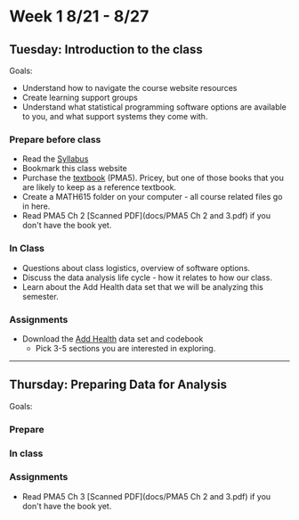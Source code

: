 <br><br>

# Week 1 8/21 - 8/27

## Tuesday: Introduction to the class
Goals: 

* Understand how to navigate the course website resources
* Create learning support groups
* Understand what statistical programming software options are available to you, and what support systems they come with. 

### Prepare before class
* Read the [Syllabus](syllabus_615.pdf)
* Bookmark this class website 
* Purchase the [textbook](https://www.amazon.com/Practical-Multivariate-Analysis-Chapman-Statistical/dp/1439816808) (PMA5). Pricey, but one of those books that you are likely to keep as a reference textbook. 
* Create a MATH615 folder on your computer - all course related files go in here. 
* Read PMA5 Ch 2 [Scanned PDF](docs/PMA5 Ch 2 and 3.pdf) if you don't have the book yet. 


### In Class
* Questions about class logistics, overview of software options. 
* Discuss the data analysis life cycle - how it relates to how our class.
* Learn about the Add Health data set that we will be analyzing this semester. 

### Assignments
* Download the [Add Health](https://norcalbiostat.netlify.com/data/raw_data/) data set and codebook
    - Pick 3-5 sections you are interested in exploring.

----

## Thursday: Preparing Data for Analysis
Goals: 


### Prepare 


### In class


### Assignments
* Read PMA5 Ch 3 [Scanned PDF](docs/PMA5 Ch 2 and 3.pdf) if you don't have the book yet.


